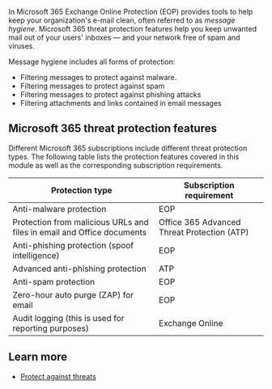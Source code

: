 In Microsoft 365 Exchange Online Protection (EOP) provides tools to help keep your organization's e-mail clean, often referred to as *message hygiene*. Microsoft 365 threat protection features help you keep unwanted mail out of your users' inboxes — and your network free of spam and viruses.

Message hygiene includes all forms of protection:
- Filtering messages to protect against malware.
- Filtering messages to protect against spam
- Filtering messages to protect against phishing attacks
- Filtering attachments and links contained in email messages

## Microsoft 365 threat protection features
Different Microsoft 365 subscriptions include different threat protection types. The following table lists the protection features covered in this module as well as the corresponding subscription requirements.

|Protection type|Subscription requirement|
|-|-|
|Anti-malware protection|EOP|
|Protection from malicious URLs and files in email and Office documents|Office 365 Advanced Threat Protection (ATP)|
|Anti-phishing protection (spoof intelligence)|EOP|
|Advanced anti-phishing protection|	ATP|
|Anti-spam protection|EOP|
|Zero-hour auto purge (ZAP) for email|EOP|
|Audit logging (this is used for reporting purposes)|Exchange Online|


## Learn more

- [Protect against threats](https://docs.microsoft.com/microsoft-365/security/office-365-security/protect-against-threats?view=o365-worldwide?azure-portal=true)
